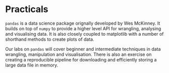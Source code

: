 # Practicals

`pandas` is a data science package orignally developed by Wes McKinney. It builds on top of `numpy` to provide a higher level API for wrangling, analysing and visualising data. It is also closely coupled to matplotlib with a number of shorthand methods to create plots of data.

Our labs on `pandas` will cover beginner and intermediate techniques in data wrangling, manipulation and visualisation.  There is also an exercise on creating a reproducible pipeline for downloading and efficiently storing a large data file in memory.


